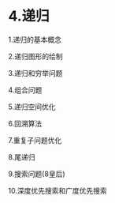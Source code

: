 #  4.递归 

 1.递归的基本概念 

 2.递归图形的绘制 

 3.递归和穷举问题 

 4.组合问题 

 5.递归空间优化 

 6.回溯算法 

 7.重复子问题优化 

 8.尾递归 

 9.搜索问题(8皇后) 

 10.深度优先搜索和广度优先搜索 